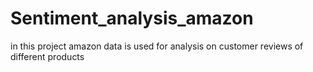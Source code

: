 # Sentiment_analysis_amazon
in this project amazon data is used for analysis on customer reviews of different products 
